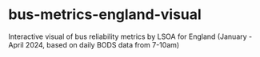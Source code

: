 # bus-metrics-england-visual
Interactive visual of bus reliability metrics by LSOA for England (January - April 2024, based on daily BODS data from 7-10am)
